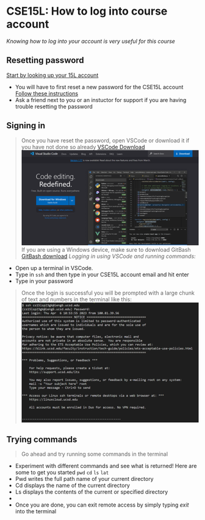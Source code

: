 # CSE15L: How to log into course account
*Knowing how to log into your account is very useful for this course*

## Resetting password
[Start by looking up your 15L account](https://sdacs.ucsd.edu/~icc/index.php)
* You will have to first reset a new password for the CSE15L account
[Follow these instructions](https://drive.google.com/file/d/17IDZn8Qq7Q0RkYMxdiIR0o6HJ3B5YqSW/view)
* Ask a friend next to you or an instuctor for support if you are having trouble resetting the password

## Signing in 
>Once you have reset the password, open VSCode or download it if you have not done so already
[VSCode Download](https://code.visualstudio.com/)
![Image](VSCodeSS.png)
>If you are using a Windows device, make sure to download GitBash
>[GitBash download](https://git-scm.com/download/win)
*Logging in using VSCode and running commands:*
* Open up a terminal in VSCode. 
* Type in `ssh` and then type in your CSE15L account email and hit enter
* Type in your password
>Once the login is successful you will be prompted with a large chunk of text and numbers in the terminal like this: 
![Image](RemoteLoginSS.png)

## Trying commands

> Go ahead and try running some commands in the terminal
* Experiment with different commands and see what is returned! Here are some to get you started `pwd`  `cd`  `ls` `lat` 
* Pwd writes the full path name of your current directory
* Cd displays the name of the current directory
* Ls displays the contents of the current or specified directory 
* 
* Once you are done, you can exit remote access by simply typing *exit* into the terminal 
